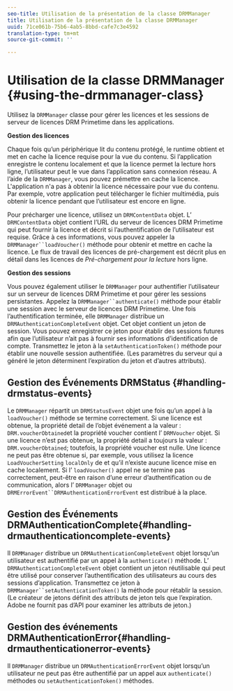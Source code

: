 ```yaml
---
seo-title: Utilisation de la présentation de la classe DRMManager
title: Utilisation de la présentation de la classe DRMManager
uuid: 71ce061b-75b6-4ab5-8bbd-cafe7c3e4592
translation-type: tm+mt
source-git-commit: ''

---
```



# Utilisation de la classe DRMManager {#using-the-drmmanager-class}

Utilisez la `DRMManager` classe pour gérer les licences et les sessions de serveur de licences DRM Primetime dans les applications.

**Gestion des licences**

Chaque fois qu’un périphérique lit du contenu protégé, le runtime obtient et met en cache la licence requise pour la vue du contenu. Si l’application enregistre le contenu localement et que la licence permet la lecture hors ligne, l’utilisateur peut le vue dans l’application sans connexion réseau. A l’aide de la `DRMManager`, vous pouvez prémettre en cache la licence. L&#39;application n&#39;a pas à obtenir la licence nécessaire pour vue du contenu. Par exemple, votre application peut télécharger le fichier multimédia, puis obtenir la licence pendant que l’utilisateur est encore en ligne.

Pour précharger une licence, utilisez un `DRMContentData` objet. L’ `DRMContentData` objet contient l’URL du serveur de licences DRM Primetime qui peut fournir la licence et décrit si l’authentification de l’utilisateur est requise. Grâce à ces informations, vous pouvez appeler la `DRMManager``loadVoucher()` méthode pour obtenir et mettre en cache la licence. Le flux de travail des licences de pré-chargement est décrit plus en détail dans les licences de *Pré-chargement pour la lecture* hors ligne.

**Gestion des sessions**

Vous pouvez également utiliser le `DRMManager` pour authentifier l’utilisateur sur un serveur de licences DRM Primetime et pour gérer les sessions persistantes. Appelez la `DRMManager``authenticate()` méthode pour établir une session avec le serveur de licences DRM Primetime. Une fois l’authentification terminée, elle `DRMManager` distribue un `DRMAuthenticationCompleteEvent` objet. Cet objet contient un jeton de session. Vous pouvez enregistrer ce jeton pour établir des sessions futures afin que l’utilisateur n’ait pas à fournir ses informations d’identification de compte. Transmettez le jeton à la `setAuthenticationToken()` méthode pour établir une nouvelle session authentifiée. (Les paramètres du serveur qui a généré le jeton déterminent l’expiration du jeton et d’autres attributs).

## Gestion des Événements DRMStatus {#handling-drmstatus-events}

Le `DRMManager` répartit un `DRMStatusEvent` objet une fois qu’un appel à la `loadVoucher()` méthode se termine correctement. Si une licence est obtenue, la propriété detail de l’objet événement a la valeur : `DRM.voucherObtained`et la propriété voucher contient l’ `DRMVoucher` objet. Si une licence n’est pas obtenue, la propriété detail a toujours la valeur : `DRM.voucherObtained`; toutefois, la propriété voucher est nulle. Une licence ne peut pas être obtenue si, par exemple, vous utilisez la licence `LoadVoucherSetting` `localOnly` de et qu’il n’existe aucune licence mise en cache localement. Si l’ `loadVoucher()` appel ne se termine pas correctement, peut-être en raison d’une erreur d’authentification ou de communication, alors l’ `DRMManager` objet ou `DRMErrorEvent``DRMAuthenticationErrorEvent` est distribué à la place.

## Gestion des Événements DRMAuthenticationComplete{#handling-drmauthenticationcomplete-events}

Il `DRMManager` distribue un `DRMAuthenticationCompleteEvent` objet lorsqu’un utilisateur est authentifié par un appel à la `authenticate()` méthode. L’ `DRMAuthenticationCompleteEvent` objet contient un jeton réutilisable qui peut être utilisé pour conserver l’authentification des utilisateurs au cours des sessions d’application. Transmettez ce jeton à `DRMManager``setAuthenticationToken()` la méthode pour rétablir la session. (Le créateur de jetons définit des attributs de jeton tels que l’expiration. Adobe ne fournit pas d’API pour examiner les attributs de jeton.)

## Gestion des événements DRMAuthenticationError{#handling-drmauthenticationerror-events}

Il `DRMManager` distribue un `DRMAuthenticationErrorEvent` objet lorsqu’un utilisateur ne peut pas être authentifié par un appel aux `authenticate()` méthodes ou `setAuthenticationToken()` méthodes.